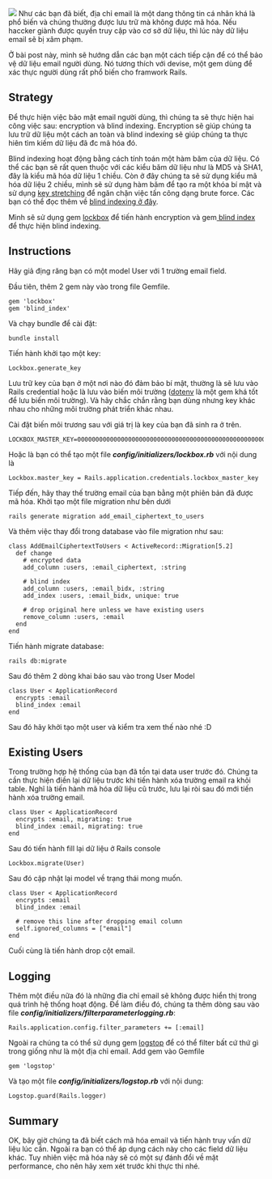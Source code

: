![](https://images.viblo.asia/546e61db-0ca0-42f4-b23b-6f5f214d55da.png)
Như các bạn đã biết, địa chỉ email là một dang thông tin cá nhân khá là phổ biến và chúng thường được lưu trữ mà không được mã hóa. Nếu haccker giành được quyền truy cập vào cơ sở dữ liệu, thì lúc này dữ liệu email sẽ bị xâm phạm.

Ở bài post này, mình sẽ hướng dẫn các bạn một cách tiếp cận để có thể bảo vệ dữ liệu email người dùng. Nó tương thích với devise, một gem dùng để xác thực người dùng rất phổ biến cho framwork Rails.
## Strategy
Để thực hiện việc bảo mật email người dùng, thì chúng ta sẽ thực hiện hai công việc sau: encryption và blind indexing. Encryption sẽ giúp chúng ta lưu trữ dữ liệu một cách an toàn và blind indexing sẽ giúp chúng ta thực hiên tìm kiếm dữ liệu đã đc mã hóa đó.

Blind indexing hoạt động bằng cách tính toán một hàm băm của dữ liệu. Có thể các bạn sẽ rất quen thuộc với các kiểu băm dữ liệu như là MD5 và SHA1, đây là kiểu mã hóa dữ liệu 1 chiều. Còn ở đây chúng ta sẽ sử dụng kiểu mã hóa dữ liệu 2 chiều, mình sẽ sử dụng hàm băm để tạo ra một khóa bí mật và sử dụng [key stretching](https://en.wikipedia.org/wiki/Key_stretching) để ngăn chặn việc tấn công dạng brute force. Các bạn có thể đọc thêm về [blind indexing ở đây](https://www.sitepoint.com/how-to-search-on-securely-encrypted-database-fields/). 

Mình sẽ sử dụng gem [lockbox](https://github.com/ankane/lockbox) để tiến hành encryption và gem[ blind index](https://github.com/ankane/blind_index) để thực hiện blind indexing.

## Instructions
Hãy giả địng răng bạn có một model User với 1 trường email field.

Đầu tiên, thêm 2 gem này vào trong file Gemfile.
```
gem 'lockbox'
gem 'blind_index'
```

Và chạy bundle để cài đặt:
```
bundle install
```

Tiến hành khởi tạo một key:
```
Lockbox.generate_key
```

Lưu trữ key của bạn ở một nơi nào đó đảm bảo bí mật, thường là sẽ lưu vào Rails credential hoặc là lưu vào biến môi trường ([dotenv](https://github.com/bkeepers/dotenv) là một gem khá tốt để lưu biến môi trường). Và hãy chắc chắn rằng bạn dùng nhưng key khác nhau cho những môi trường phát triển khác nhau.

Cài đặt biến môi trương sau với giá trị là key của bạn đã sinh ra ở trên.

```
LOCKBOX_MASTER_KEY=0000000000000000000000000000000000000000000000000000000000000000
```

Hoặc là bạn có thể tạo một file ***config/initializers/lockbox.rb*** với nội dung là
```
Lockbox.master_key = Rails.application.credentials.lockbox_master_key
```

Tiếp đến, hãy thay thế trường email của bạn bằng một phiên bản đã được mã hóa. Khởi tạo một file migration như bên dưới
```
rails generate migration add_email_ciphertext_to_users
```
Và thêm việc thay đổi trong database vào file migration như sau:
```
class AddEmailCiphertextToUsers < ActiveRecord::Migration[5.2]
  def change
    # encrypted data
    add_column :users, :email_ciphertext, :string

    # blind index
    add_column :users, :email_bidx, :string
    add_index :users, :email_bidx, unique: true

    # drop original here unless we have existing users
    remove_column :users, :email
  end
end
```

Tiến hành migrate database:
```
rails db:migrate
```

Sau đó thêm 2 dòng khai báo sau vào trong User Model
```
class User < ApplicationRecord
  encrypts :email
  blind_index :email
end
```
Sau đó hãy khởi tạo một user và kiểm tra xem thế nào nhé :D
## Existing Users
Trong trường hợp hệ thống của bạn đã tồn tại data user trước đó. Chúng ta cần thực hiện điền lại dữ liệu trước khi tiến hành xóa trường email ra khỏi table. Nghĩ là tiến hành mã hóa dữ liệu cũ trước, lưu lại ròi sau đó mới tiến hành xóa trường email.
```
class User < ApplicationRecord
  encrypts :email, migrating: true
  blind_index :email, migrating: true
end
```
Sau đó tiến hành fill lại dữ liệu ở Rails console
```
Lockbox.migrate(User)
```
Sau đó cập nhật lại model về trạng thái mong muốn.
```
class User < ApplicationRecord
  encrypts :email
  blind_index :email

  # remove this line after dropping email column
  self.ignored_columns = ["email"]
end
```
Cuối cùng là tiến hành drop cột email.
## Logging
Thêm một điều nữa đó là những đia chỉ email sẽ không được hiển thị trong quá trình hệ thống hoạt động. Để làm điều đó, chúng ta thêm dòng sau vào file ***config/initializers/filterparameterlogging.rb***:
```
Rails.application.config.filter_parameters += [:email]
```

Ngoài ra chúng ta có thể sử dụng gem [logstop](https://github.com/ankane/logstop) để có thể filter bất cứ thứ gì trong giống như là một địa chỉ email.
Add gem vào Gemfile
```
gem 'logstop'
```

Và tạo một file ***config/initializers/logstop.rb*** với nội dung:
```
Logstop.guard(Rails.logger)
```
## Summary
OK, bây giờ chúng ta đã biết cách mã hóa email và tiến hành truy vấn dữ liệu lúc cần. Ngoài ra bạn có thể áp dụng cách này cho các field dữ liệu khác. Tuy nhiên việc mã hóa  này sẽ có một sự đánh đổi về mặt performance, cho nên hãy xem xét trước khi thực thi nhé.